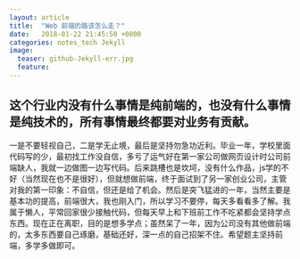 ```yaml
---
layout: article
title:  "Web 前端的路该怎么走？"
date:   2018-01-22 21:45:50 +0800
categories: notes_tech Jekyll
image:
  teaser: github-Jekyll-err.jpg
  feature: 
---
```


## 这个行业内没有什么事情是纯前端的，也没有什么事情是纯技术的，所有事情最终都要对业务有贡献。

一是不要轻视自己，二是学无止境，最后是坚持勿急功近利。毕业一年，学校里面代码写的少，最初找工作没自信，多亏了运气好在第一家公司做网页设计时公司前端缺人，我就一边做图一边写代码。后来跳槽也是坎坷，没有什么作品，js学的不好（当然现在也不是很好），但就想做前端，终于面试到了另一家创业公司，主管对我的第一印象：不自信，但还是给了机会。然后是突飞猛进的一年，当然主要是基本功的提高，前端很大，我也刚入门，所以学习不要停，每天多看看多了解。我属于懒人，平常回家很少接触代码，但每天早上和下班前工作不吃紧都会坚持学点东西。现在正在离职，目的是想多学点；虽然呆了一年，因为公司没有其他做前端的，太多东西要自己琢磨，基础还好，深一点的自己招架不住。希望题主坚持前端，多学多做即可。
